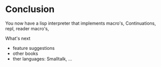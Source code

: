 # Conclusion

You now have a lisp interpreter that implements
macro's, Continuations, repl, reader macro's, 

What's next
- feature suggestions
- other books
- ther languages: Smalltalk, ...

